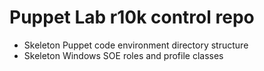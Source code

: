 # Puppet Lab r10k control repo
- Skeleton Puppet code environment directory structure 
- Skeleton Windows SOE roles and profile classes
